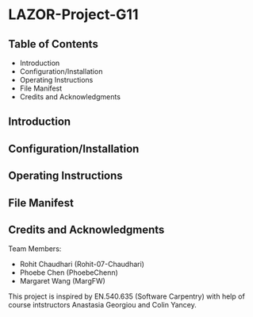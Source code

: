 # LAZOR-Project-G11

## Table of Contents
* Introduction
* Configuration/Installation
* Operating Instructions
* File Manifest
* Credits and Acknowledgments

## Introduction

## Configuration/Installation

## Operating Instructions

## File Manifest

## Credits and Acknowledgments

Team Members:      
* Rohit Chaudhari (Rohit-07-Chaudhari)  
* Phoebe Chen     (PhoebeChenn) 
* Margaret Wang   (MargFW)
     
This project is inspired by EN.540.635 (Software Carpentry) with help of course intstructors Anastasia Georgiou and Colin Yancey.

